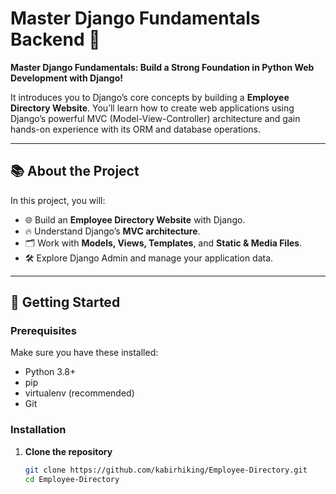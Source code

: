 # Master Django Fundamentals Backend 🚀

**Master Django Fundamentals: Build a Strong Foundation in Python Web Development with Django!**  

It introduces you to Django’s core concepts by building a  **Employee Directory Website**. You’ll learn how to create web applications using Django’s powerful MVC (Model-View-Controller) architecture and gain hands-on experience with its ORM and database operations.  

---

## 📚 About the Project

In this project, you will:  

- 🌐 Build an **Employee Directory Website** with Django.  
- 🔥 Understand Django’s **MVC architecture**.  
- 🗂️ Work with **Models, Views, Templates**, and **Static & Media Files**.    
- 🛠️ Explore Django Admin and manage your application data.  



---



## 🚀 Getting Started

### Prerequisites

Make sure you have these installed:

- Python 3.8+
- pip
- virtualenv (recommended)
- Git

### Installation

1. **Clone the repository**
   ```bash
   git clone https://github.com/kabirhiking/Employee-Directory.git
   cd Employee-Directory
